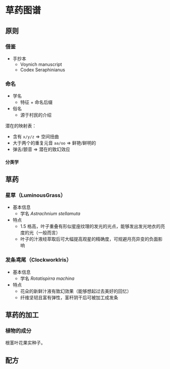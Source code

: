 # 草药图谱

## 原则

### 借鉴

* 手抄本
  * Voynich manuscript
  * Codex Seraphinianus

### 命名

* 学名
  * 特征 + 命名后缀
* 俗名
  * 源于村民的介绍

潜在的映射表：

* 含有 `x/y/z` => 空间扭曲
* 大于两个的重复元音 `aa/oo` => 鲜艳/鲜明的
* 弹舌/颤音 => 潜在的致幻效应

#### 分类学

## 草药

### 星草（LuminousGrass）

* 基本信息
    * 学名 *Astrachnium stellamuta*
* 特点
    * 1.5 格高，叶子重叠有形似星座纹理的发光的光点，能够发出发光地衣的亮度的光（一般而言）
    * 叶子的汁液经萃取后可大幅提高观星的精确度，可规避月亮异变的负面影响

### 发条鸢尾（ClockworkIris）

* 基本信息
    * 学名 *Rotatispirra machina*
* 特点
    * 花朵的新鲜汁液有致幻效果（能够想起过去美好的回忆）
    * 纤维坚韧且富有弹性，茎秆阴干后可被加工成发条

## 草药的加工

### 植物的成分

根茎叶花果实种子。

## 配方
